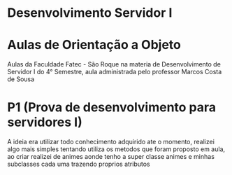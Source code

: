 # Desenvolvimento Servidor I

# Aulas de Orientação a Objeto

<P> Aulas da Faculdade Fatec - São Roque na materia de Desenvolvimento de Servidor I do 4° Semestre, aula administrada pelo professor Marcos Costa de Sousa </P>


# P1 (Prova de desenvolvimento para servidores I)

<P> A ideia era utilizar todo conhecimento adquirido ate o momento, realizei algo mais simples tentando utiliza os metodos que foram proposto em aula, ao criar realizei de animes aonde tenho a super classe animes e minhas subclasses cada uma trazendo proprios atributos</P>
